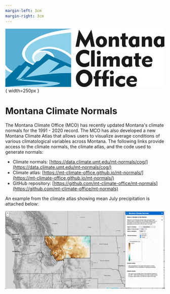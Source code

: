 ```yaml
---
margin-left: 3cm
margin-right: 3cm
---
```


![](../assets/MCO_logo.svg){ width=250px }

# Montana Climate Normals

The Montana Climate Office (MCO) has recently updated Montana's climate normals for the 1991 - 2020 record. The MCO has also developed a new Montana Climate Atlas that allows users to visualize average conditions of various climatological variables across Montana. The following links provide access to the climate normals, the climate atlas, and the code used to generate normals:

- Climate normals: [https://data.climate.umt.edu/mt-normals/cog/](https://data.climate.umt.edu/mt-normals/cog/)
- Climate atlas: [https://mt-climate-office.github.io/mt-normals/](https://mt-climate-office.github.io/mt-normals/)
- GitHub repository: [https://github.com/mt-climate-office/mt-normals](https://github.com/mt-climate-office/mt-normals)

 An example from the climate atlas showing mean July precipitation is attached below: 

![](../assets/atlas_example.png)